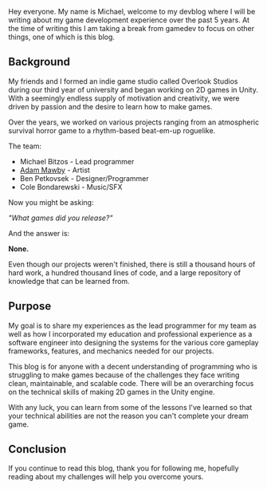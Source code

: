 
Hey everyone. My name is Michael, welcome to my devblog where I will be writing about my game development experience over the past 5 years. At the time of writing this I am taking a break from gamedev to focus on other things, one of which is this blog.

## Background
My friends and I formed an indie game studio called Overlook Studios during our third year of university and began working on 2D games in Unity. With a seemingly endless supply of motivation and creativity, we were driven by passion and the desire to learn how to make games.

Over the years, we worked on various projects ranging from an atmospheric survival horror game to a rhythm-based beat-em-up roguelike.

The team:
- Michael Bitzos - Lead programmer
- <a href="https://www.artstation.com/pixelgrim" target="_blank">Adam Mawby</a> - Artist
- Ben Petkovsek - Designer/Programmer 
- Cole Bondarewski - Music/SFX

Now you might be asking:

*"What games did you release?"*

And the answer is:

**None.**

Even though our projects weren't finished, there is still a thousand hours of hard work, a hundred thousand lines of code, and a large repository of knowledge that can be learned from.

## Purpose

 My goal is to share my experiences as the lead programmer for my team as well as how I incorporated my education and professional experience as a software engineer into designing the systems for the various core gameplay frameworks, features, and mechanics needed for our projects.

This blog is for anyone with a decent understanding of programming who is struggling to make games because of the challenges they face writing clean, maintainable, and scalable code. There will be an overarching focus on the technical skills of making 2D games in the Unity engine.

With any luck, you can learn from some of the lessons I've learned so that your technical abilities are not the reason you can't complete your dream game.

## Conclusion

If you continue to read this blog, thank you for following me, hopefully reading about my challenges will help you overcome yours.


